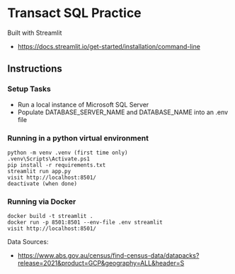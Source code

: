 # Transact SQL Practice

Built with Streamlit

- https://docs.streamlit.io/get-started/installation/command-line

## Instructions

### Setup Tasks

- Run a local instance of Microsoft SQL Server
- Populate DATABASE_SERVER_NAME and DATABASE_NAME into an .env file

### Running in a python virtual environment

```
python -m venv .venv (first time only)
.venv\Scripts\Activate.ps1
pip install -r requirements.txt
streamlit run app.py
visit http://localhost:8501/
deactivate (when done)
```

### Running via Docker

```
docker build -t streamlit .
docker run -p 8501:8501 --env-file .env streamlit
visit http://localhost:8501/
```

Data Sources:

- https://www.abs.gov.au/census/find-census-data/datapacks?release=2021&product=GCP&geography=ALL&header=S
